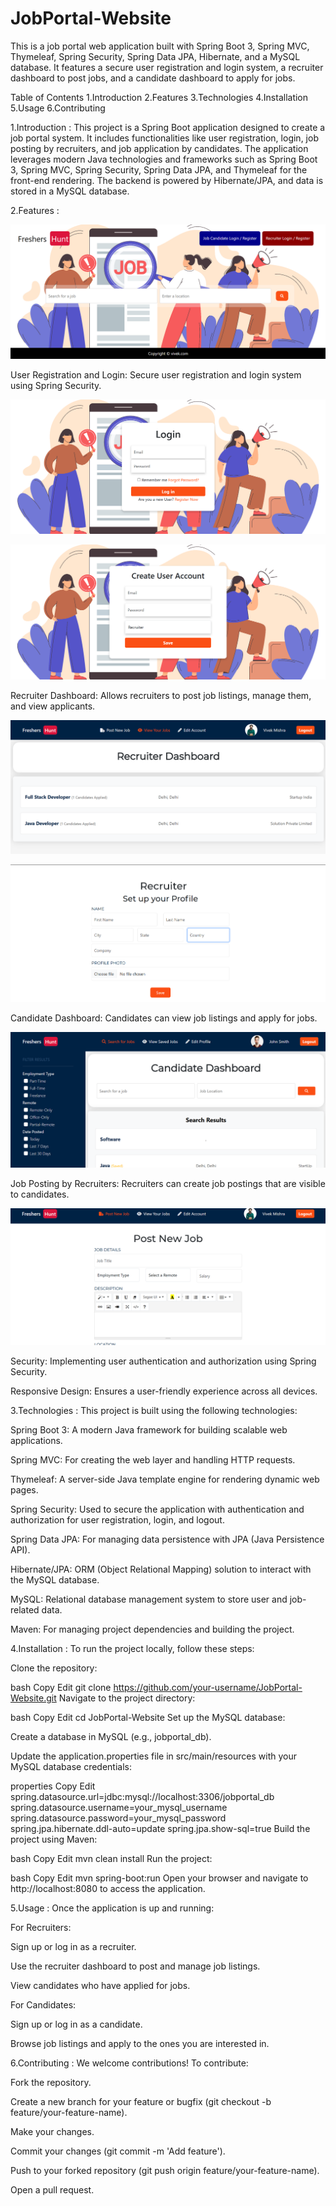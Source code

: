 # JobPortal-Website
This is a job portal web application built with Spring Boot 3, Spring MVC, Thymeleaf, Spring Security, Spring Data JPA, Hibernate, and a MySQL database. It features a secure user registration and login system, a recruiter dashboard to post jobs, and a candidate dashboard to apply for jobs.

Table of Contents
1.Introduction
2.Features
3.Technologies
4.Installation
5.Usage
6.Contributing


1.Introduction :
This project is a Spring Boot application designed to create a job portal system. It includes functionalities like user registration, login, job posting by recruiters, and job application by candidates. The application leverages modern Java technologies and frameworks such as Spring Boot 3, Spring MVC, Spring Security, Spring Data JPA, and Thymeleaf for the front-end rendering. The backend is powered by Hibernate/JPA, and data is stored in a MySQL database.

2.Features :

![Home Page](https://github.com/VivekMishra21/JobPortal-Website/raw/main/Screenshot%202025-04-25%20113219.png)

User Registration and Login: Secure user registration and login system using Spring Security.

![Login Page](https://github.com/VivekMishra21/JobPortal-Website/raw/main/Screenshot%202025-04-25%20113305.png)

![Registration Page](https://github.com/VivekMishra21/JobPortal-Website/raw/main/Screenshot%202025-04-25%20113341.png)

Recruiter Dashboard: Allows recruiters to post job listings, manage them, and view applicants.

![Recruiter Dashboard](https://github.com/VivekMishra21/JobPortal-Website/raw/main/Screenshot%202025-04-25%20120347.png)

![Recruiter Setup Profile](https://github.com/VivekMishra21/JobPortal-Website/raw/main/Screenshot%202025-04-25%20113522.png)

Candidate Dashboard: Candidates can view job listings and apply for jobs.

![Candidate Dashboard](https://github.com/VivekMishra21/JobPortal-Website/raw/main/Screenshot%202025-04-25%20120427.png)

Job Posting by Recruiters: Recruiters can create job postings that are visible to candidates.

![Job Post](https://github.com/VivekMishra21/JobPortal-Website/raw/main/Screenshot%202025-04-25%20113628.png)

Security: Implementing user authentication and authorization using Spring Security.

Responsive Design: Ensures a user-friendly experience across all devices.

3.Technologies :
This project is built using the following technologies:

Spring Boot 3: A modern Java framework for building scalable web applications.

Spring MVC: For creating the web layer and handling HTTP requests.

Thymeleaf: A server-side Java template engine for rendering dynamic web pages.

Spring Security: Used to secure the application with authentication and authorization for user registration, login, and logout.

Spring Data JPA: For managing data persistence with JPA (Java Persistence API).

Hibernate/JPA: ORM (Object Relational Mapping) solution to interact with the MySQL database.

MySQL: Relational database management system to store user and job-related data.

Maven: For managing project dependencies and building the project.

4.Installation :
To run the project locally, follow these steps:

Clone the repository:

bash
Copy
Edit
git clone https://github.com/your-username/JobPortal-Website.git
Navigate to the project directory:

bash
Copy
Edit
cd JobPortal-Website
Set up the MySQL database:

Create a database in MySQL (e.g., jobportal_db).

Update the application.properties file in src/main/resources with your MySQL database credentials:

properties
Copy
Edit
spring.datasource.url=jdbc:mysql://localhost:3306/jobportal_db
spring.datasource.username=your_mysql_username
spring.datasource.password=your_mysql_password
spring.jpa.hibernate.ddl-auto=update
spring.jpa.show-sql=true
Build the project using Maven:

bash
Copy
Edit
mvn clean install
Run the project:

bash
Copy
Edit
mvn spring-boot:run
Open your browser and navigate to http://localhost:8080 to access the application.

5.Usage :
Once the application is up and running:

For Recruiters:

Sign up or log in as a recruiter.

Use the recruiter dashboard to post and manage job listings.

View candidates who have applied for jobs.

For Candidates:

Sign up or log in as a candidate.

Browse job listings and apply to the ones you are interested in.

6.Contributing :
We welcome contributions! To contribute:

Fork the repository.

Create a new branch for your feature or bugfix (git checkout -b feature/your-feature-name).

Make your changes.

Commit your changes (git commit -m 'Add feature').

Push to your forked repository (git push origin feature/your-feature-name).

Open a pull request.

